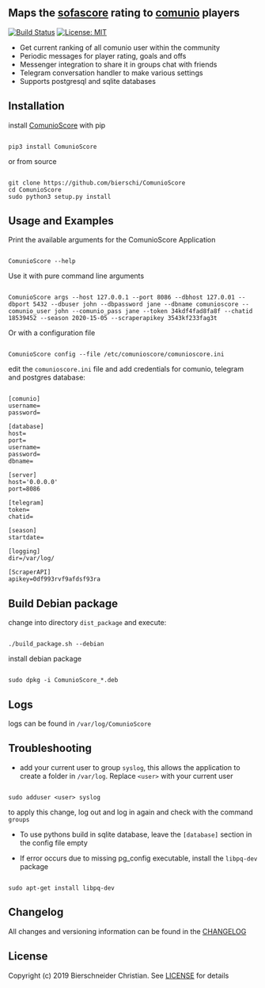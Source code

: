 ## Maps the [sofascore](https://www.sofascore.com/de/) rating to [comunio](https://www.comunio.de/home) players
[![Build Status](https://travis-ci.org/bierschi/ComunioScore.png?branch=master)](https://travis-ci.org/bierschi/ComunioScore) [![License: MIT](https://img.shields.io/badge/License-MIT-green.svg)](https://opensource.org/licenses/MIT)
- Get current ranking of all comunio user within the community
- Periodic messages for player rating, goals and offs
- Messenger integration to share it in groups chat with friends
- Telegram conversation handler to make various settings
- Supports postgresql and sqlite databases

## Installation

install [ComunioScore](https://pypi.org/project/ComunioScore/) with pip
<pre><code>
pip3 install ComunioScore
</code></pre>

or from source
<pre><code>
git clone https://github.com/bierschi/ComunioScore
cd ComunioScore
sudo python3 setup.py install
</code></pre>


## Usage and Examples

Print the available arguments for the ComunioScore Application
<pre><code>
ComunioScore --help
</code></pre>

Use it with pure command line arguments
<pre><code>
ComunioScore args --host 127.0.0.1 --port 8086 --dbhost 127.0.01 --dbport 5432 --dbuser john --dbpassword jane --dbname comunioscore --comunio_user john --comunio_pass jane --token 34kdf4fad8fa8f --chatid 18539452 --season 2020-15-05 --scraperapikey 3543kf233fag3t
</code></pre>

Or with a configuration file
<pre><code>
ComunioScore config --file /etc/comunioscore/comunioscore.ini
</code></pre>


edit the `comunioscore.ini` file and add credentials for comunio, telegram and postgres database:
<pre><code>
[comunio]
username=
password=

[database]
host=
port=
username=
password=
dbname=

[server]
host='0.0.0.0'
port=8086

[telegram]
token=
chatid=

[season]
startdate=

[logging]
dir=/var/log/

[ScraperAPI]
apikey=0df993rvf9afdsf93ra
</code></pre>


## Build Debian package

change into directory `dist_package` and execute:
<pre><code>
./build_package.sh --debian
</code></pre>

install debian package
<pre><code>
sudo dpkg -i ComunioScore_*.deb
</code></pre>

## Logs

logs can be found in `/var/log/ComunioScore`

## Troubleshooting
- add your current user to group `syslog`, this allows the application to create a folder in
`/var/log`. Replace `<user>` with your current user
<pre><code>
sudo adduser &lt;user&gt; syslog
</code></pre>
to apply this change, log out and log in again and check with the command `groups` <br>

- To use pythons build in sqlite database, leave the `[database]` section in the config file empty

- If error occurs due to missing pg_config executable, install the `libpq-dev` package
<pre><code>
sudo apt-get install libpq-dev
</code></pre>

## Changelog
All changes and versioning information can be found in the [CHANGELOG](https://github.com/bierschi/ComunioScore/blob/master/CHANGELOG.rst)

## License
Copyright (c) 2019 Bierschneider Christian. See [LICENSE](https://github.com/bierschi/ComunioScore/blob/master/LICENSE)
for details
